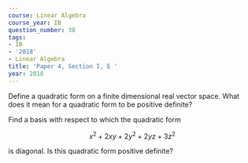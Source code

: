 ```yaml
---
course: Linear Algebra
course_year: IB
question_number: 38
tags:
- IB
- '2018'
- Linear Algebra
title: 'Paper 4, Section I, E '
year: 2018
---
```




Define a quadratic form on a finite dimensional real vector space. What does it mean for a quadratic form to be positive definite?

Find a basis with respect to which the quadratic form

$$x^{2}+2 x y+2 y^{2}+2 y z+3 z^{2}$$

is diagonal. Is this quadratic form positive definite?
